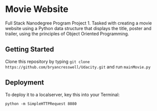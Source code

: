 # Movie Website

Full Stack Nanodegree Program Project 1. Tasked with creating a movie website using a Python data structure that displays the title, poster and trailer, using the principles of Object Oriented Programming.

## Getting Started

Clone this repository by typing `git clone https://github.com/bryancresswell/Udacity.git` and run `mainMovie.py`

## Deployment

To deploy it to a localserver, key this into your Terminal:
```
python -m SimpleHTTPRequest 8080

```
